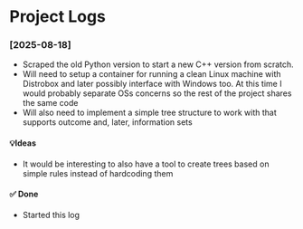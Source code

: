 # Project Logs
### [2025-08-18]
- Scraped the old Python version to start a new C++ version from scratch.
- Will need to setup a container for running a clean Linux machine with Distrobox and later possibly interface with Windows too. At this time I would probably separate OSs concerns so the rest of the project shares the same code
- Will also need to implement a simple tree structure to work with that supports outcome and, later, information sets

#### 💡Ideas
- It would be interesting to also have a tool to create trees based on simple rules instead of hardcoding them

#### ✅ Done
- Started this log